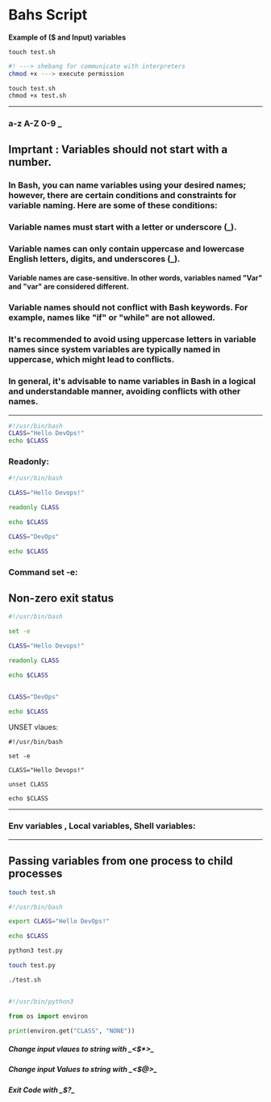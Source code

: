 # Bahs Script

__Example of ($ and Input) variables__

```
touch test.sh
```
```bash
#! ---> shebang for communicate with interpreters
chmod +x ---> execute permission
```
```
touch test.sh
chmod +x test.sh
```

---
### a-z A-Z 0-9 _
## Imprtant : Variables should not start with a number.

### In Bash, you can name variables using your desired names; however, there are certain conditions and constraints for variable naming. Here are some of these conditions:

### Variable names must start with a letter or underscore (_).
### Variable names can only contain uppercase and lowercase English letters, digits, and underscores (_).
#### Variable names are case-sensitive. In other words, variables named "Var" and "var" are considered different.
### Variable names should not conflict with Bash keywords. For example, names like "if" or "while" are not allowed.
### It's recommended to avoid using uppercase letters in variable names since system variables are typically named in uppercase, which might lead to conflicts.
### In general, it's advisable to name variables in Bash in a logical and understandable manner, avoiding conflicts with other names.
---

```bash
#!/usr/bin/bash
CLASS="Hello DevOps!"
echo $CLASS
```

### Readonly:
```bash
#!/usr/bin/bash

CLASS="Hello Devops!"

readonly CLASS

echo $CLASS

CLASS="DevOps"

echo $CLASS

```
### Command set -e:
## Non-zero exit status

```bash 
#!/usr/bin/bash

set -e

CLASS="Hello Devops!"

readonly CLASS

echo $CLASS


CLASS="DevOps"

echo $CLASS

```
UNSET vlaues:
```
#!/usr/bin/bash

set -e

CLASS="Hello Devops!"

unset CLASS

echo $CLASS

```

---
### Env variables , Local variables, Shell variables:
---


## Passing variables from one process to child processes

```bash
touch test.sh
```
```bash
#!/usr/bin/bash

export CLASS="Hello DevOps!"

echo $CLASS

python3 test.py
```
```bash
touch test.py
```
```bash
./test.sh
```
```python

#!/usr/bin/python3

from os import environ

print(environ.get("CLASS", "NONE"))
```










##### **Change input vlaues to string with _**<$*>**_**


##### **Change input Values to string with _**<$@>**_**


##### **Exit Code with _**$?**_**


